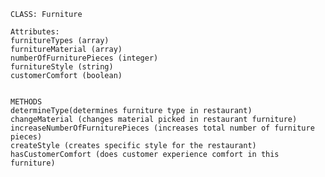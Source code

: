     CLASS: Furniture
    
    Attributes:
    furnitureTypes (array)
    furnitureMaterial (array)
    numberOfFurniturePieces (integer)
    furnitureStyle (string)
    customerComfort (boolean)


    METHODS
    determineType(determines furniture type in restaurant)
    changeMaterial (changes material picked in restaurant furniture)
    increaseNumberOfFurniturePieces (increases total number of furniture pieces)
    createStyle (creates specific style for the restaurant)
    hasCustomerComfort (does customer experience comfort in this furniture) 
